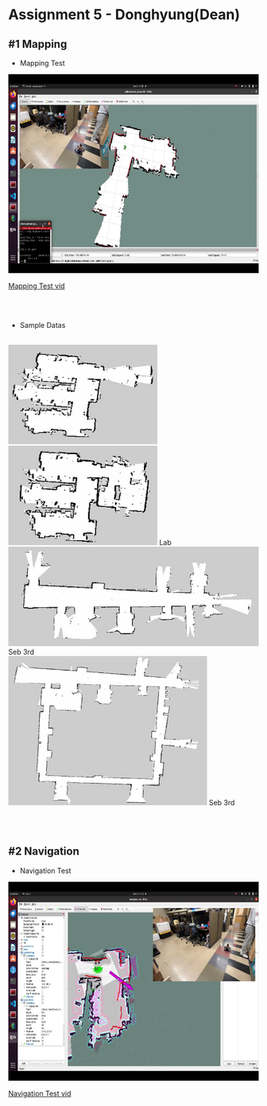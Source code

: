 # Assignment 5 - Donghyung(Dean)

## #1 Mapping

* Mapping Test  
<img src="./images/mapping.png" width="700" height="400"/>

[Mapping Test vid](https://youtu.be/trhHgOyOMUs)

<br/><br/>

* Sample Datas
<br/>
<img src="./images/1.jpg" width="300" height="200"/><img src="./images/2.jpg" width="300" height="200"/>  
Lab

<br/>

<img src="./images/3.jpg" width="600" height="200"/>  
Seb 3rd

<br/>

<img src="./images/4.jpg" width="400" height="300"/>  
Seb 3rd

<br/>

<br/><br/>

## #2 Navigation

* Navigation Test  
<img src="./images/navigation.png" width="700" height="400"/>

[Navigation Test vid](https://youtu.be/-R1TFmbU0J0)



